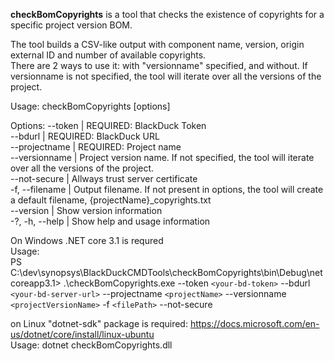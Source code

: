 **checkBomCopyrights** is a tool that checks the existence of copyrights for a specific project version BOM.  


The tool builds a CSV-like output with component name, version, origin external ID and number of available copyrights.  
There are 2 ways to use it: with "versionname" specified, and without. If versionname is not specified, the tool will iterate over all the versions of the project.   


Usage: checkBomCopyrights [options]

Options:
--token | REQUIRED: BlackDuck Token  
--bdurl | REQUIRED: BlackDuck URL  
--projectname | REQUIRED: Project name  
--versionname | Project version name. If not specified, the tool will iterate over all the versions of the project.  
--not-secure | Allways trust server certificate  
-f, --filename | Output filename. If not present in options, the tool will create a default filename, {projectName}_copyrights.txt  
--version | Show version information  
-?, -h, --help | Show help and usage information

On Windows .NET core 3.1 is requred  
Usage:  
PS C:\dev\synopsys\BlackDuckCMDTools\checkBomCopyrights\bin\Debug\netcoreapp3.1> .\checkBomCopyrights.exe --token `<your-bd-token>` --bdurl `<your-bd-server-url>`  --projectname `<projectName>` --versionname `<projectVersionName>` -f `<filePath>` --not-secure  

on Linux "dotnet-sdk" package is required: https://docs.microsoft.com/en-us/dotnet/core/install/linux-ubuntu  
Usage: dotnet checkBomCopyrights.dll

